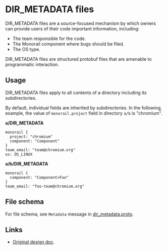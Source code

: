 # DIR_METADATA files

DIR_METADATA files are a source-focused mechanism by which owners can
provide users of their code important information, including:

* The team responsible for the code.
* The Monorail component where bugs should be filed.
* The OS type.

DIR_METADATA files are structured protobuf files that are amenable to
programmatic interaction.

## Usage

DIR_METADATA files apply to all contents of a directory including its
subdirectories.

By default, individual fields are inherited by subdirectories. In the following,
example, the value of `monorail.project` field in directory `a/b` is "chromium".

**a/DIR_METADATA**
```
monorail {
  project: "chromium"
  component: "Component"
}
team_email: "team@chromium.org"
os: OS_LINUX
```

**a/b/DIR_METADATA**
```
monorail {
  component: "Component>Foo"
}
team_email: "foo-team@chromium.org"
```

## File schema

For file schema, see `Metadata` message in
[dir_metadata.proto](./proto/dir_metadata.proto).

## Links

* [Original design doc](https://docs.google.com/document/d/17WMlceIMwge2ZiCvBWaBuk0w60YgieBd-ly3I8XsbzU/preview).
